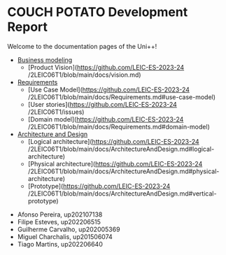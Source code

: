 # COUCH POTATO Development Report
Welcome to the documentation pages of the Uni++!
 

* [Business modeling](https://github.com/LEIC-ES-2023-24/2LEIC06T1/blob/main/docs/ProductVision.md) 
  * [Product Vision](https://github.com/LEIC-ES-2023-24
/2LEIC06T1/blob/main/docs/vision.md)
* [Requirements](https://github.com/LEIC-ES-2023-24/2LEIC06T1/blob/main/docs/Requirements.md)
  * [Use Case Model](https://github.com/LEIC-ES-2023-24
/2LEIC06T1/blob/main/docs/Requirements.md#use-case-model)
  * [User stories](https://github.com/LEIC-ES-2023-24
/2LEIC06T1/issues)
  * [Domain model](https://github.com/LEIC-ES-2023-24
/2LEIC06T1/blob/main/docs/Requirements.md#domain-model)
* [Architecture and Design](https://github.com/LEIC-ES-2023-24/2LEIC06T1/blob/main/docs/ArchitectureAndDesign.md)
  * [Logical architecture](https://github.com/LEIC-ES-2023-24
/2LEIC06T1/blob/main/docs/ArchitectureAndDesign.md#logical-architecture)
  * [Physical architecture](https://github.com/LEIC-ES-2023-24
/2LEIC06T1/blob/main/docs/ArchitectureAndDesign.md#physical-architecture)
  * [Prototype](https://github.com/LEIC-ES-2023-24
/2LEIC06T1/blob/main/docs/ArchitectureAndDesign.md#vertical-prototype)

- Afonso Pereira, up202107138
- Filipe Esteves, up202206515
- Guilherme Carvalho, up202005369
- Miguel Charchalis, up201506074
- Tiago Martins, up202206640
